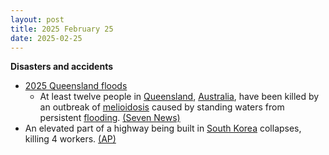 ```yaml
---
layout: post
title: 2025 February 25
date: 2025-02-25
---
```



**Disasters and accidents**

* [2025 Queensland floods](https://en.wikipedia.org/wiki/2025_Queensland_floods "2025 Queensland floods")
  + At least twelve people in [Queensland](https://en.wikipedia.org/wiki/Queensland "Queensland"), [Australia](https://en.wikipedia.org/wiki/Australia "Australia"), have been killed by an outbreak of [melioidosis](https://en.wikipedia.org/wiki/Melioidosis "Melioidosis") caused by standing waters from persistent [flooding](https://en.wikipedia.org/wiki/Flood "Flood"). [(Seven News)](https://7news.com.au/news/more-deaths-from-deadly-melioidosis-disease-found-in-flood-water-in-far-north-queensland-c-17844838)
* An elevated part of a highway being built in [South Korea](https://en.wikipedia.org/wiki/South_Korea "South Korea") collapses, killing 4 workers. [(AP)](https://apnews.com/article/south-korea-elevated-highway-collapse-72744767d151b6ee66eca37397810e0e)
